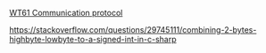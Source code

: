 [WT61 Communication protocol](https://drive.google.com/file/d/1oFb-pHY_UMAsN4hCDXywLDr8-5HdtN-w/view)

https://stackoverflow.com/questions/29745111/combining-2-bytes-highbyte-lowbyte-to-a-signed-int-in-c-sharp
